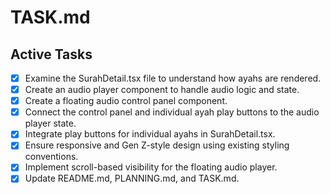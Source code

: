# TASK.md

## Active Tasks

- [x] Examine the SurahDetail.tsx file to understand how ayahs are rendered.
- [x] Create an audio player component to handle audio logic and state.
- [x] Create a floating audio control panel component.
- [x] Connect the control panel and individual ayah play buttons to the audio player state.
- [x] Integrate play buttons for individual ayahs in SurahDetail.tsx.
- [x] Ensure responsive and Gen Z-style design using existing styling conventions.
- [x] Implement scroll-based visibility for the floating audio player.
- [x] Update README.md, PLANNING.md, and TASK.md.